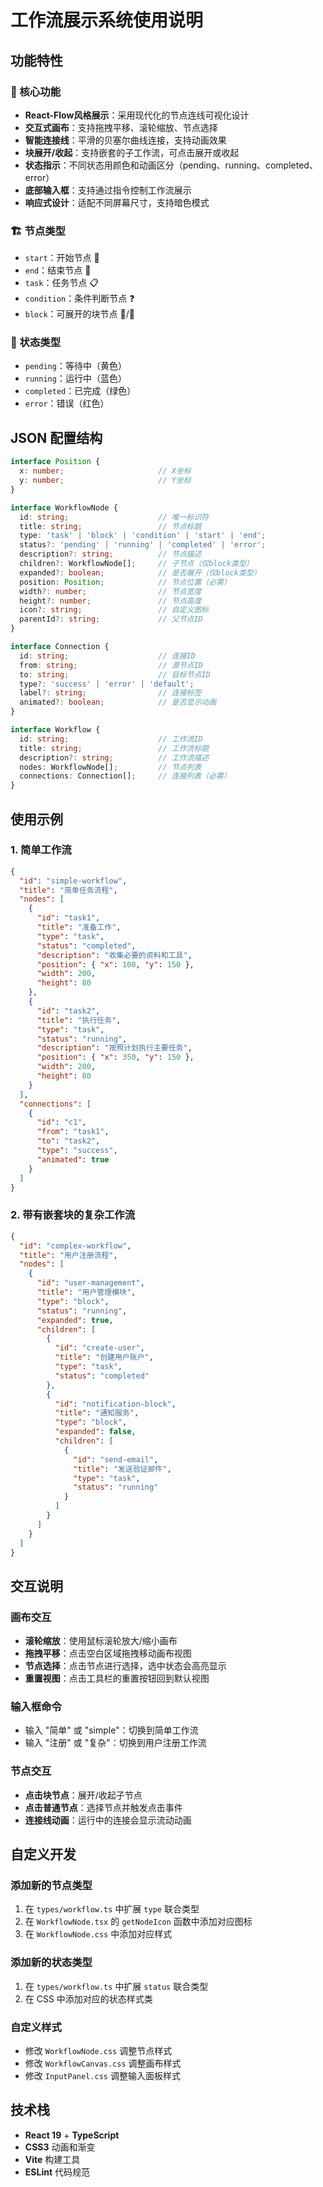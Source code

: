 # 工作流展示系统使用说明

## 功能特性

### 🎯 核心功能
- **React-Flow风格展示**：采用现代化的节点连线可视化设计
- **交互式画布**：支持拖拽平移、滚轮缩放、节点选择
- **智能连接线**：平滑的贝塞尔曲线连接，支持动画效果
- **块展开/收起**：支持嵌套的子工作流，可点击展开或收起
- **状态指示**：不同状态用颜色和动画区分（pending、running、completed、error）
- **底部输入框**：支持通过指令控制工作流展示
- **响应式设计**：适配不同屏幕尺寸，支持暗色模式

### 🏗️ 节点类型
- `start`：开始节点 🚀
- `end`：结束节点 🏁
- `task`：任务节点 📋
- `condition`：条件判断节点 ❓
- `block`：可展开的块节点 📁/📂

### 🎨 状态类型
- `pending`：等待中（黄色）
- `running`：运行中（蓝色）
- `completed`：已完成（绿色）
- `error`：错误（红色）

## JSON 配置结构

```typescript
interface Position {
  x: number;                     // X坐标
  y: number;                     // Y坐标
}

interface WorkflowNode {
  id: string;                    // 唯一标识符
  title: string;                 // 节点标题
  type: 'task' | 'block' | 'condition' | 'start' | 'end';
  status?: 'pending' | 'running' | 'completed' | 'error';
  description?: string;          // 节点描述
  children?: WorkflowNode[];     // 子节点（仅block类型）
  expanded?: boolean;            // 是否展开（仅block类型）
  position: Position;            // 节点位置（必需）
  width?: number;                // 节点宽度
  height?: number;               // 节点高度
  icon?: string;                 // 自定义图标
  parentId?: string;             // 父节点ID
}

interface Connection {
  id: string;                    // 连接ID
  from: string;                  // 源节点ID
  to: string;                    // 目标节点ID
  type?: 'success' | 'error' | 'default';
  label?: string;                // 连接标签
  animated?: boolean;            // 是否显示动画
}

interface Workflow {
  id: string;                    // 工作流ID
  title: string;                 // 工作流标题
  description?: string;          // 工作流描述
  nodes: WorkflowNode[];         // 节点列表
  connections: Connection[];     // 连接列表（必需）
}
```

## 使用示例

### 1. 简单工作流
```json
{
  "id": "simple-workflow",
  "title": "简单任务流程",
  "nodes": [
    {
      "id": "task1",
      "title": "准备工作",
      "type": "task",
      "status": "completed",
      "description": "收集必要的资料和工具",
      "position": { "x": 100, "y": 150 },
      "width": 200,
      "height": 80
    },
    {
      "id": "task2", 
      "title": "执行任务",
      "type": "task",
      "status": "running",
      "description": "按照计划执行主要任务",
      "position": { "x": 350, "y": 150 },
      "width": 200,
      "height": 80
    }
  ],
  "connections": [
    {
      "id": "c1",
      "from": "task1",
      "to": "task2",
      "type": "success",
      "animated": true
    }
  ]
}
```

### 2. 带有嵌套块的复杂工作流
```json
{
  "id": "complex-workflow",
  "title": "用户注册流程", 
  "nodes": [
    {
      "id": "user-management",
      "title": "用户管理模块",
      "type": "block",
      "status": "running",
      "expanded": true,
      "children": [
        {
          "id": "create-user",
          "title": "创建用户账户", 
          "type": "task",
          "status": "completed"
        },
        {
          "id": "notification-block",
          "title": "通知服务",
          "type": "block",
          "expanded": false,
          "children": [
            {
              "id": "send-email",
              "title": "发送验证邮件",
              "type": "task",
              "status": "running"
            }
          ]
        }
      ]
    }
  ]
}
```

## 交互说明

### 画布交互
- **滚轮缩放**：使用鼠标滚轮放大/缩小画布
- **拖拽平移**：点击空白区域拖拽移动画布视图
- **节点选择**：点击节点进行选择，选中状态会高亮显示
- **重置视图**：点击工具栏的重置按钮回到默认视图

### 输入框命令
- 输入 "简单" 或 "simple"：切换到简单工作流
- 输入 "注册" 或 "复杂"：切换到用户注册工作流

### 节点交互
- **点击块节点**：展开/收起子节点
- **点击普通节点**：选择节点并触发点击事件
- **连接线动画**：运行中的连接会显示流动动画

## 自定义开发

### 添加新的节点类型
1. 在 `types/workflow.ts` 中扩展 `type` 联合类型
2. 在 `WorkflowNode.tsx` 的 `getNodeIcon` 函数中添加对应图标
3. 在 `WorkflowNode.css` 中添加对应样式

### 添加新的状态类型
1. 在 `types/workflow.ts` 中扩展 `status` 联合类型  
2. 在 CSS 中添加对应的状态样式类

### 自定义样式
- 修改 `WorkflowNode.css` 调整节点样式
- 修改 `WorkflowCanvas.css` 调整画布样式
- 修改 `InputPanel.css` 调整输入面板样式

## 技术栈
- **React 19** + **TypeScript**
- **CSS3** 动画和渐变
- **Vite** 构建工具
- **ESLint** 代码规范
